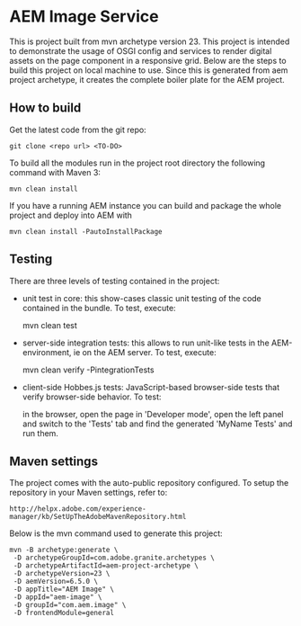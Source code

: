 # AEM Image Service

This is project built from mvn archetype version 23. This project is intended to demonstrate the usage of OSGI config and services to render digital assets on the page component in a responsive grid. Below are the steps to build this project on local machine to use. Since this is generated from aem project archetype, it creates the complete boiler plate for the AEM project. 

## How to build

Get the latest code from the git repo:

    git clone <repo url> <TO-DO>
 
To build all the modules run in the project root directory the following command with Maven 3:

    mvn clean install

If you have a running AEM instance you can build and package the whole project and deploy into AEM with

    mvn clean install -PautoInstallPackage

## Testing

There are three levels of testing contained in the project:

* unit test in core: this show-cases classic unit testing of the code contained in the bundle. To test, execute:

    mvn clean test

* server-side integration tests: this allows to run unit-like tests in the AEM-environment, ie on the AEM server. To test, execute:

    mvn clean verify -PintegrationTests

* client-side Hobbes.js tests: JavaScript-based browser-side tests that verify browser-side behavior. To test:

    in the browser, open the page in 'Developer mode', open the left panel and switch to the 'Tests' tab and find the generated 'MyName Tests' and run them.


## Maven settings

The project comes with the auto-public repository configured. To setup the repository in your Maven settings, refer to:

    http://helpx.adobe.com/experience-manager/kb/SetUpTheAdobeMavenRepository.html

Below is the mvn command used to generate this project:

    mvn -B archetype:generate \
	 -D archetypeGroupId=com.adobe.granite.archetypes \
	 -D archetypeArtifactId=aem-project-archetype \
	 -D archetypeVersion=23 \
	 -D aemVersion=6.5.0 \
	 -D appTitle="AEM Image" \
	 -D appId="aem-image" \
	 -D groupId="com.aem.image" \
	 -D frontendModule=general
